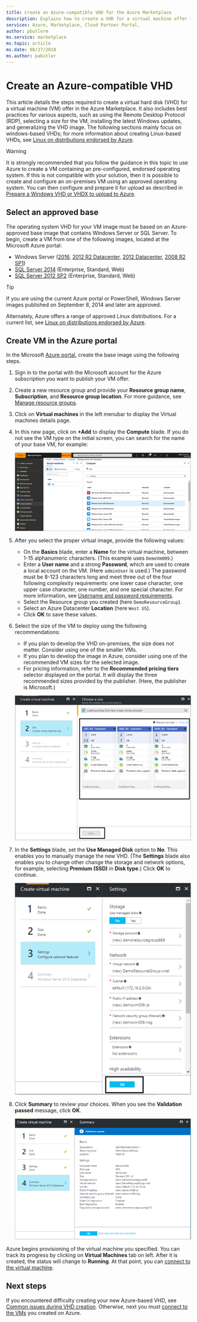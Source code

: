 ```yaml
---
title: Create an Azure-compatible VHD for the Azure Marketplace 
description: Explains how to create a VHD for a virtual machine offer in the Azure Marketplace.
services: Azure, Marketplace, Cloud Partner Portal, 
author: pbutlerm
ms.service: marketplace
ms.topic: article
ms.date: 08/27/2018
ms.author: pabutler
---
```


# Create an Azure-compatible VHD

This article details the steps required to create a virtual hard disk (VHD) for a virtual machine (VM) offer in the Azure Marketplace.  It also includes best practices for various aspects, such as using the Remote Desktop Protocol (RDP), selecting a size for the VM, installing the latest Windows updates, and generalizing the VHD image.  The following sections mainly focus on windows-based VHDs; for more information about creating Linux-based VHDs, see 
[Linux on distributions endorsed by Azure](../../../virtual-machines/linux/endorsed-distros.md). 

> [!WARNING]
> It is strongly recommended that you follow the guidance in this topic to use Azure to create a VM containing an pre-configured, endorsed operating system.  If this is not compatible with your solution, then it is possible to create and configure an on-premises VM using an approved operating system.  You can then configure and prepare it for upload as described in [Prepare a Windows VHD or VHDX to upload to Azure](https://docs.microsoft.com/azure/virtual-machines/windows/prepare-for-upload-vhd-image).


## Select an approved base
The operating system VHD for your VM image must be based on an Azure-approved base image that contains Windows Server or SQL Server.
To begin, create a VM from one of the following images, located at the Microsoft Azure portal:

-	Windows Server ([2016](https://www.microsoft.com/evalcenter/evaluate-windows-server-2016), [2012 R2 Datacenter](https://azure.microsoft.com/marketplace/partners/microsoft/windowsserver2012r2datacenter/), [2012 Datacenter](https://azure.microsoft.com/marketplace/partners/microsoft/windowsserver2012datacenter/), [2008 R2 SP1](https://azure.microsoft.com/marketplace/partners/microsoft/windowsserver2008r2sp1/))
-	[SQL Server 2014](https://docs.microsoft.com/azure/virtual-machines/windows/sql/virtual-machines-windows-sql-server-pricing-guidance) (Enterprise, Standard, Web)
-	[SQL Server 2012 SP2](https://docs.microsoft.com/azure/virtual-machines/windows/sql/virtual-machines-windows-sql-server-pricing-guidance) (Enterprise, Standard, Web)

> [!TIP]
> If you are using the current Azure portal or PowerShell, Windows Server images published on September 8, 2014 and later are approved.

Alternately, Azure offers a range of approved Linux distributions.  For a current list, see [Linux on distributions endorsed by Azure](https://docs.microsoft.com/azure/virtual-machines/linux/endorsed-distros).


## Create VM in the Azure portal 

In the Microsoft [Azure portal](https://ms.portal.azure.com/), create the base image using the following steps.

1. Sign in to the portal with the Microsoft account for the Azure subscription you want to publish your VM offer.
2. Create a new resource group and provide your **Resource group name**, **Subscription**, and **Resource group location**.  For more guidance, see [Manage resource groups](https://docs.microsoft.com/azure/azure-resource-manager/resource-group-portal).
3. Click on **Virtual machines** in the left menubar to display the Virtual machines details page. 
4. In this new page, click on **+Add** to display the **Compute** blade.  If you do not see the VM type on the initial screen, you can search for the name of your base VM, for example:

    ![Compute blade of new VM](./media/publishvm_014.png)

5. After you select the proper virtual image, provide the following values:
   * On the **Basics** blade, enter a **Name** for the virtual machine, between 1-15 alphanumeric characters. (This example uses `DemoVm009`.)
   * Enter a **User name** and a strong **Password**, which are used to create a local account on the VM.  (Here `adminUser` is used.)  The password must be 8-123 characters long and meet three out of the four following complexity requirements: one lower case character, one upper case character, one number, and one special character. For more information, see [Username and password requirements](https://docs.microsoft.com/azure/virtual-machines/virtual-machines-windows-faq#what-are-the-username-requirements-when-creating-a-vm).
   * Select the Resource group you created (here `DemoResourceGroup`).
   * Select an Azure Datacenter **Location** (here `West US`).
   * Click **OK** to save these values. 

6. Select the size of the VM to deploy using the following recommendations:
   * If you plan to develop the VHD on-premises, the size does not matter. Consider using one of the smaller VMs.
   * If you plan to develop the image in Azure, consider using one of the recommended VM sizes for the selected image.
   * For pricing information, refer to the **Recommended pricing tiers** selector displayed on the portal. It will display the three recommended sizes provided by the publisher. (Here, the publisher is Microsoft.)

   ![Size blade of new VM](./media/publishvm_015.png)

7. In the **Settings** blade, set the **Use Managed Disk** option to **No**.  This enables you to manually manage the new VHD. (The **Settings** blade also enables you to change other change the storage and network options, for example, selecting **Premium (SSD)** in **Disk type**.)  Click **OK** to continue.

    ![Settings blade of New VM](./media/publishvm_016.png)

8. Click **Summary** to review your choices. When you see the **Validation passed** message, click **OK**.

    ![Summary blade of New VM](./media/publishvm_017.png)

Azure begins provisioning of the virtual machine you specified.  You can track its progress by clicking on **Virtual Machines** tab on left.  After it is created, the status will change to **Running**.  At that point, you can [connect to the virtual machine](./cpp-connect-vm.md).


## Next steps

If you encountered difficulty creating your new Azure-based VHD, see [Common issues during VHD creation](./cpp-common-vhd-creation-issues.md).  Otherwise, next you must [connect to the VMs](./cpp-connect-vm.md) you created on Azure. 
